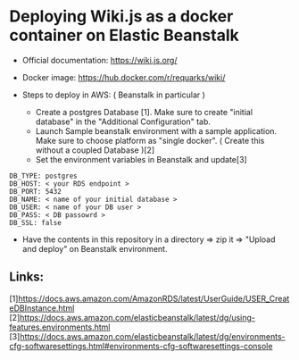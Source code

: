 # Deploying Wiki.js as a docker container on Elastic Beanstalk


* Official documentation: https://wiki.js.org/

* Docker image: https://hub.docker.com/r/requarks/wiki/

* Steps to deploy in AWS: ( Beanstalk in particular ) 
  * Create a postgres Database [1]. Make sure to create "initial database" in the "Additional Configuration" tab.
  * Launch Sample beanstalk environment with a sample application. Make sure to choose platform as "single docker". ( Create this without a coupled Database )[2]
  * Set the environment variables in Beanstalk and update[3]
```
DB_TYPE: postgres
DB_HOST: < your RDS endpoint >
DB_PORT: 5432
DB_NAME: < name of your initial database >
DB_USER: < name of your DB user >
DB_PASS: < DB passowrd >
DB_SSL: false
```
  * Have the contents in this repository in a directory => zip it => "Upload and deploy" on Beanstalk environment.

Links:
-----------
[1]https://docs.aws.amazon.com/AmazonRDS/latest/UserGuide/USER_CreateDBInstance.html
[2]https://docs.aws.amazon.com/elasticbeanstalk/latest/dg/using-features.environments.html
[3]https://docs.aws.amazon.com/elasticbeanstalk/latest/dg/environments-cfg-softwaresettings.html#environments-cfg-softwaresettings-console
